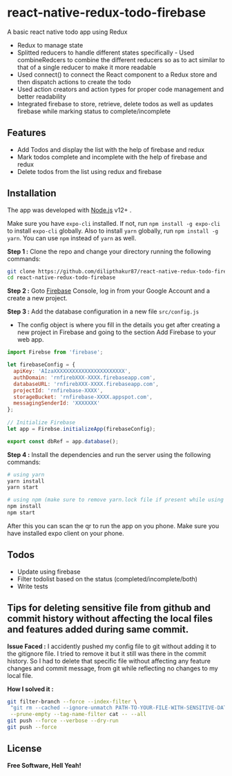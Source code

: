 # react-native-redux-todo-firebase

A basic react native todo app using Redux 

  - Redux to manage state
  - Splitted reducers to handle different states specifically - Used combineRedcers to combine the different reducers so as to act similar to that of a single reducer to make it more readable
  - Used connect() to connect the React component to a Redux store and then dispatch actions to create the todo
  - Used action creators and action types for proper code management and better readability
  - Integrated firebase to store, retrieve, delete todos as well as updates firebase while marking status to complete/incomplete

## Features

  - Add Todos and display the list with the help of firebase and redux
  - Mark todos complete and incomplete with the help of firebase and redux
  - Delete todos from the list using redux and firebase

## Installation

The app was developed with [Node.js](https://nodejs.org/) v12+ .

Make sure you have ``` expo-cli ``` installed. If not, run ``` npm install -g expo-cli ``` to install ``` expo-cli ``` globally. 
Also to install ``` yarn ``` globally, run ``` npm install -g yarn ```. You can use ``` npm ``` instead of ``` yarn ``` as well.

**Step 1 :** Clone the repo and change your directory running the following commands: 
```sh
git clone https://github.com/dilipthakur87/react-native-redux-todo-firebase.git
cd react-native-redux-todo-firebase
```
**Step 2 :** Goto [Firebase](https://firebase.google.com/) Console, log in from your Google Account and a create a new project.

**Step 3 :** Add the database configuration in a new file ``` src/config.js ```
- The config object is where you fill in the details you get after creating a new project in Firebase and going to the section Add Firebase to your web app.
```js
import Firebse from 'firebase';

let firebaseConfig = {
  apiKey: 'AIzaXXXXXXXXXXXXXXXXXXXXXXX',
  authDomain: 'rnfirebXXX-XXXX.firebaseapp.com',
  databaseURL: 'rnfirebXXX-XXXX.firebaseapp.com',
  projectId: 'rnfirebase-XXXX',
  storageBucket: 'rnfirebase-XXXX.appspot.com',
  messagingSenderId: 'XXXXXXX'
};
  
// Initialize Firebase
let app = Firebse.initializeApp(firebaseConfig);

export const dbRef = app.database();
```

**Step 4 :** Install the dependencies and run the server using the following commands: 
```sh
# using yarn
yarn install
yarn start

# using npm (make sure to remove yarn.lock file if present while using npm)
npm install 
npm start
```
After this you can scan the qr to run the app on you phone. Make sure you have installed expo client on your phone.

## Todos

 - Update using firebase
 - Filter todolist based on the status (completed/incomplete/both)
 - Write tests

 ## Tips for deleting sensitive file from github and commit history without affecting the local files and features added during same commit.

 **Issue Faced :** I accidently pushed my config file to git without adding it to the gitignore file. I tried to remove it but it still was there in the commit history. So I had to delete that specific file without affecting any feature changes and commit message, from git while reflecting no changes to my local file. 
 
 **How I solved it :**
 ```sh
 git filter-branch --force --index-filter \
  "git rm --cached --ignore-unmatch PATH-TO-YOUR-FILE-WITH-SENSITIVE-DATA" \
  --prune-empty --tag-name-filter cat -- --all
 git push --force --verbose --dry-run
 git push --force
 ```

License
----

**Free Software, Hell Yeah!**